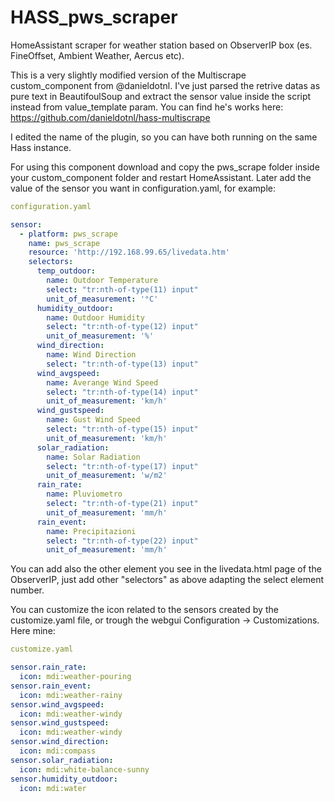 # HASS_pws_scraper
HomeAssistant scraper for weather station based on ObserverIP box (es. FineOffset, Ambient Weather, Aercus etc).


This is a very slightly modified version of the Multiscrape custom_component from @danieldotnl. I've just parsed the retrive datas as pure text in BeautifoulSoup and extract the sensor value inside the script instead from value_template param.
You can find he's works here: https://github.com/danieldotnl/hass-multiscrape

I edited the name of the plugin, so you can have both running on the same Hass instance.

For using this component download and copy the pws_scrape folder inside your custom_component folder and restart HomeAssistant.
Later add the value of the sensor you want in configuration.yaml, for example:


```yaml
configuration.yaml

sensor:
  - platform: pws_scrape
    name: pws_scrape
    resource: 'http://192.168.99.65/livedata.htm'
    selectors:
      temp_outdoor:
        name: Outdoor Temperature
        select: "tr:nth-of-type(11) input"
        unit_of_measurement: '°C'
      humidity_outdoor:
        name: Outdoor Humidity
        select: "tr:nth-of-type(12) input"
        unit_of_measurement: '%'
      wind_direction:
        name: Wind Direction
        select: "tr:nth-of-type(13) input"
      wind_avgspeed:
        name: Averange Wind Speed
        select: "tr:nth-of-type(14) input"
        unit_of_measurement: 'km/h'
      wind_gustspeed:
        name: Gust Wind Speed
        select: "tr:nth-of-type(15) input"
        unit_of_measurement: 'km/h'
      solar_radiation:
        name: Solar Radiation
        select: "tr:nth-of-type(17) input"
        unit_of_measurement: 'w/m2'
      rain_rate:
        name: Pluviometro
        select: "tr:nth-of-type(21) input"
        unit_of_measurement: 'mm/h'
      rain_event:
        name: Precipitazioni
        select: "tr:nth-of-type(22) input"
        unit_of_measurement: 'mm/h'
```    

You can add also the other element you see in the livedata.html page of the ObserverIP, just add other "selectors" as above adapting the select element number.

You can customize the icon related to the sensors created by the customize.yaml file, or trough the webgui Configuration -> Customizations. Here mine:


```yaml
customize.yaml

sensor.rain_rate:
  icon: mdi:weather-pouring
sensor.rain_event:
  icon: mdi:weather-rainy
sensor.wind_avgspeed:
  icon: mdi:weather-windy
sensor.wind_gustspeed:
  icon: mdi:weather-windy
sensor.wind_direction:
  icon: mdi:compass
sensor.solar_radiation:
  icon: mdi:white-balance-sunny
sensor.humidity_outdoor:
  icon: mdi:water
```   
